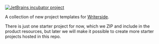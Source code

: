 [![JetBrains incubator project](https://jb.gg/badges/incubator-flat-square.svg)](https://confluence.jetbrains.com/display/ALL/JetBrains+on+GitHub)

A collection of new project templates for [Writerside](https://lp.jetbrains.com/writerside/).

There is just one starter project for now, which we ZIP and include in the product resources,
but later we will make it possible to create more starter projects hosted in this repo.